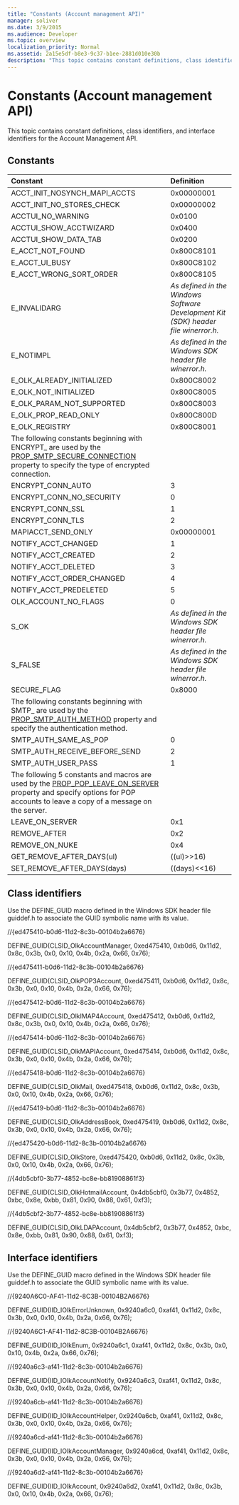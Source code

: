 ```yaml
---
title: "Constants (Account management API)"
manager: soliver
ms.date: 3/9/2015
ms.audience: Developer
ms.topic: overview
localization_priority: Normal
ms.assetid: 2a15e5df-b8e3-9c37-b1ee-2881d010e30b
description: "This topic contains constant definitions, class identifiers, and interface identifiers for the Account Management API."
---
```


# Constants (Account management API)

This topic contains constant definitions, class identifiers, and interface identifiers for the Account Management API.
  
## Constants

|**Constant**|**Definition**|
|:-----|:-----|
|ACCT_INIT_NOSYNCH_MAPI_ACCTS  <br/> |0x00000001  <br/> |
|ACCT_INIT_NO_STORES_CHECK  <br/> |0x00000002  <br/> |
|ACCTUI_NO_WARNING  <br/> |0x0100  <br/> |
|ACCTUI_SHOW_ACCTWIZARD  <br/> |0x0400  <br/> |
|ACCTUI_SHOW_DATA_TAB  <br/> |0x0200  <br/> |
|E_ACCT_NOT_FOUND  <br/> |0x800C8101  <br/> |
|E_ACCT_UI_BUSY  <br/> |0x800C8102  <br/> |
|E_ACCT_WRONG_SORT_ORDER  <br/> |0x800C8105  <br/> |
|E_INVALIDARG  <br/> | *As defined in the Windows Software Development Kit (SDK) header file winerror.h.*  <br/> |
|E_NOTIMPL  <br/> | *As defined in the Windows SDK header file winerror.h.*  <br/> |
|E_OLK_ALREADY_INITIALIZED  <br/> |0x800C8002  <br/> |
|E_OLK_NOT_INITIALIZED  <br/> |0x800C8005  <br/> |
|E_OLK_PARAM_NOT_SUPPORTED  <br/> |0x800C8003  <br/> |
|E_OLK_PROP_READ_ONLY  <br/> |0x800C800D  <br/> |
|E_OLK_REGISTRY  <br/> |0x800C8001  <br/> |
|The following constants beginning with ENCRYPT_ are used by the [PROP_SMTP_SECURE_CONNECTION](prop_smtp_secure_connection.md) property to specify the type of encrypted connection.  <br/> ||
|ENCRYPT_CONN_AUTO  <br/> |3  <br/> |
|ENCRYPT_CONN_NO_SECURITY  <br/> |0  <br/> |
|ENCRYPT_CONN_SSL  <br/> |1  <br/> |
|ENCRYPT_CONN_TLS  <br/> |2  <br/> |
|MAPIACCT_SEND_ONLY  <br/> |0x00000001  <br/> |
|NOTIFY_ACCT_CHANGED  <br/> |1  <br/> |
|NOTIFY_ACCT_CREATED  <br/> |2  <br/> |
|NOTIFY_ACCT_DELETED  <br/> |3  <br/> |
|NOTIFY_ACCT_ORDER_CHANGED  <br/> |4  <br/> |
|NOTIFY_ACCT_PREDELETED  <br/> |5  <br/> |
|OLK_ACCOUNT_NO_FLAGS  <br/> |0  <br/> |
|S_OK  <br/> | *As defined in the Windows SDK header file winerror.h.*  <br/> |
|S_FALSE  <br/> | *As defined in the Windows SDK header file winerror.h.*  <br/> |
|SECURE_FLAG  <br/> |0x8000  <br/> |
|The following constants beginning with SMTP_ are used by the [PROP_SMTP_AUTH_METHOD](prop_smtp_auth_method.md) property and specify the authentication method.  <br/> ||
|SMTP_AUTH_SAME_AS_POP  <br/> |0  <br/> |
|SMTP_AUTH_RECEIVE_BEFORE_SEND  <br/> |2  <br/> |
|SMTP_AUTH_USER_PASS  <br/> |1  <br/> |
|The following 5 constants and macros are used by the [PROP_POP_LEAVE_ON_SERVER](prop_pop_leave_on_server.md) property and specify options for POP accounts to leave a copy of a message on the server.  <br/> ||
|LEAVE_ON_SERVER  <br/> |0x1  <br/> |
|REMOVE_AFTER  <br/> |0x2  <br/> |
|REMOVE_ON_NUKE  <br/> |0x4  <br/> |
|GET_REMOVE_AFTER_DAYS(ul)  <br/> |((ul)\>\>16)  <br/> |
|SET_REMOVE_AFTER_DAYS(days)  <br/> |((days)\<\<16)  <br/> |
   
## Class identifiers

Use the DEFINE_GUID macro defined in the Windows SDK header file guiddef.h to associate the GUID symbolic name with its value.
  
//{ed475410-b0d6-11d2-8c3b-00104b2a6676}
  
DEFINE_GUID(CLSID_OlkAccountManager, 0xed475410, 0xb0d6, 0x11d2, 0x8c, 0x3b, 0x0, 0x10, 0x4b, 0x2a, 0x66, 0x76); 
  
//{ed475411-b0d6-11d2-8c3b-00104b2a6676}
  
DEFINE_GUID(CLSID_OlkPOP3Account, 0xed475411, 0xb0d6, 0x11d2, 0x8c, 0x3b, 0x0, 0x10, 0x4b, 0x2a, 0x66, 0x76);
  
//{ed475412-b0d6-11d2-8c3b-00104b2a6676}
  
DEFINE_GUID(CLSID_OlkIMAP4Account, 0xed475412, 0xb0d6, 0x11d2, 0x8c, 0x3b, 0x0, 0x10, 0x4b, 0x2a, 0x66, 0x76);
  
//{ed475414-b0d6-11d2-8c3b-00104b2a6676}
  
DEFINE_GUID(CLSID_OlkMAPIAccount, 0xed475414, 0xb0d6, 0x11d2, 0x8c, 0x3b, 0x0, 0x10, 0x4b, 0x2a, 0x66, 0x76);
  
//{ed475418-b0d6-11d2-8c3b-00104b2a6676}
  
DEFINE_GUID(CLSID_OlkMail, 0xed475418, 0xb0d6, 0x11d2, 0x8c, 0x3b, 0x0, 0x10, 0x4b, 0x2a, 0x66, 0x76);
  
//{ed475419-b0d6-11d2-8c3b-00104b2a6676}
  
DEFINE_GUID(CLSID_OlkAddressBook, 0xed475419, 0xb0d6, 0x11d2, 0x8c, 0x3b, 0x0, 0x10, 0x4b, 0x2a, 0x66, 0x76);
  
//{ed475420-b0d6-11d2-8c3b-00104b2a6676}
  
DEFINE_GUID(CLSID_OlkStore, 0xed475420, 0xb0d6, 0x11d2, 0x8c, 0x3b, 0x0, 0x10, 0x4b, 0x2a, 0x66, 0x76);
  
//{4db5cbf0-3b77-4852-bc8e-bb81908861f3}
  
DEFINE_GUID(CLSID_OlkHotmailAccount, 0x4db5cbf0, 0x3b77, 0x4852, 0xbc, 0x8e, 0xbb, 0x81, 0x90, 0x88, 0x61, 0xf3);
  
//{4db5cbf2-3b77-4852-bc8e-bb81908861f3}
  
DEFINE_GUID(CLSID_OlkLDAPAccount, 0x4db5cbf2, 0x3b77, 0x4852, 0xbc, 0x8e, 0xbb, 0x81, 0x90, 0x88, 0x61, 0xf3);
  
## Interface identifiers

Use the DEFINE_GUID macro defined in the Windows SDK header file guiddef.h to associate the GUID symbolic name with its value.
  
//{9240A6C0-AF41-11d2-8C3B-00104B2A6676}
  
DEFINE_GUID(IID_IOlkErrorUnknown, 0x9240a6c0, 0xaf41, 0x11d2, 0x8c, 0x3b, 0x0, 0x10, 0x4b, 0x2a, 0x66, 0x76);
  
//{9240A6C1-AF41-11d2-8C3B-00104B2A6676}
  
DEFINE_GUID(IID_IOlkEnum, 0x9240a6c1, 0xaf41, 0x11d2, 0x8c, 0x3b, 0x0, 0x10, 0x4b, 0x2a, 0x66, 0x76);
  
//{9240a6c3-af41-11d2-8c3b-00104b2a6676}
  
DEFINE_GUID(IID_IOlkAccountNotify, 0x9240a6c3, 0xaf41, 0x11d2, 0x8c, 0x3b, 0x0, 0x10, 0x4b, 0x2a, 0x66, 0x76);
  
//{9240a6cb-af41-11d2-8c3b-00104b2a6676}
  
DEFINE_GUID(IID_IOlkAccountHelper, 0x9240a6cb, 0xaf41, 0x11d2, 0x8c, 0x3b, 0x0, 0x10, 0x4b, 0x2a, 0x66, 0x76); 
  
//{9240a6cd-af41-11d2-8c3b-00104b2a6676}
  
DEFINE_GUID(IID_IOlkAccountManager, 0x9240a6cd, 0xaf41, 0x11d2, 0x8c, 0x3b, 0x0, 0x10, 0x4b, 0x2a, 0x66, 0x76); 
  
//{9240a6d2-af41-11d2-8c3b-00104b2a6676}
  
DEFINE_GUID(IID_IOlkAccount, 0x9240a6d2, 0xaf41, 0x11d2, 0x8c, 0x3b, 0x0, 0x10, 0x4b, 0x2a, 0x66, 0x76);
  

